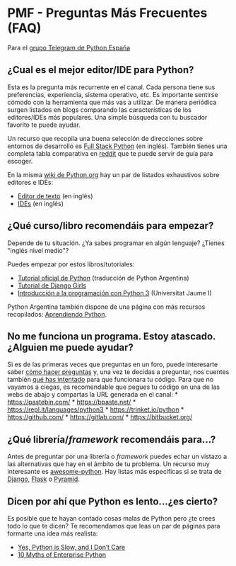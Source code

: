 # PMF - Preguntas Más Frecuentes (FAQ)

Para el [grupo Telegram de Python España](https://t.me/PythonEsp)

## ¿Cual es el mejor editor/IDE para Python?

Esta es la pregunta más recurrente en el canal. Cada persona tiene sus preferencias, experiencia, sistema operativo, etc. Es importante sentirse cómodo con la herramienta que más vas a utilizar. De manera periódica surgen listados en blogs comparando las características de los editores/IDEs más populares. Una simple búsqueda con tu buscador favorito te puede ayudar.

Un recurso que recopila una buena selección de direcciones sobre entornos de desarrollo es [Full Stack Python](https://www.fullstackpython.com/development-environments.html) (en inglés). También tienes una completa tabla comparativa en [reddit](https://www.reddit.com/r/learnpython/wiki/ide) que te puede servir de guía para escoger.

En la misma [wiki de Python.org](https://wiki.python.org/) hay un par de listados exhaustivos sobre editores e IDEs:

* [Editor de texto](https://wiki.python.org/moin/PythonEditors) (en inglés)
* [IDEs](https://wiki.python.org/moin/IntegratedDevelopmentEnvironments) (en inglés)

## ¿Qué curso/libro recomendáis para empezar?

Depende de tu situación. ¿Ya sabes programar en algún lenguaje? ¿Tienes "inglés nivel medio"?

Puedes empezar por estos libros/tutoriales:

* [Tutorial oficial de Python](http://docs.python.org.ar/tutorial/3/) (traducción de Python Argentina)
* [Tutorial de Django Girls](https://tutorial.djangogirls.org/es/)
* [Introducción a la programación con Python 3](http://dx.doi.org/10.6035/Sapientia93) (Universitat Jaume I)

Python Argentina también dispone de una página con más recursos recopilados: [Aprendiendo Python](http://www.python.org.ar/aprendiendo-python/).

## No me funciona un programa. Estoy atascado. ¿Alguien me puede ayudar?

Si es de las primeras veces que preguntas en un foro, puede interesarte saber [cómo hacer preguntas](http://www.sindominio.net/ayuda/preguntas-inteligentes.html) y, una vez te decidas a preguntar, nos cuentes también [qué has intentado](https://medium.com/@unrob/que-has-intentado-12b31d36bc89) para que funcionara tu código. Para que no vayamos a ciegas, es recomendable que pegues tu código en una de las webs de abajo y compartas la URL generada en el canal:
    * https://pastebin.com/
    * https://bpaste.net/
    * https://repl.it/languages/python3
    * https://trinket.io/python
    * https://github.com/
    * https://gitlab.com/
    * https://bitbucket.org/

## ¿Qué librería/*framework* recomendáis para...?

  Antes de preguntar por una librería o *framework* puedes echar un vistazo a las alternativas que hay en el ámbito de tu problema. Un recurso muy interesante es [awesome-python](https://github.com/vinta/awesome-python). Hay listas más específicas si se trata de [Django](https://gitlab.com/rosarior/awesome-django), [Flask](https://github.com/humiaozuzu/awesome-flask) o [Pyramid](https://github.com/uralbash/awesome-pyramid).

## Dicen por ahí que Python es lento...¿es cierto?

  Es posible que te hayan contado cosas malas de Python pero ¿te crees todo lo que te dicen? Te recomendamos que leas un par de páginas para formarte una idea más realista:
  
  * [Yes, Python is Slow, and I Don’t Care](https://hackernoon.com/yes-python-is-slow-and-i-dont-care-13763980b5a1)
  * [10 Myths of Enterprise Python](https://www.paypal-engineering.com/2014/12/10/10-myths-of-enterprise-python/)
